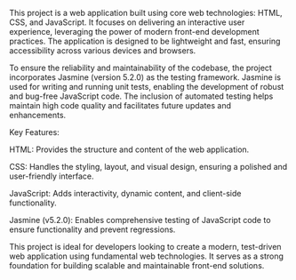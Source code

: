 This project is a web application built using core web technologies: HTML, CSS, and JavaScript. It focuses on delivering an interactive user experience, leveraging the power of modern front-end development practices. The application is designed to be lightweight and fast, ensuring accessibility across various devices and browsers.

To ensure the reliability and maintainability of the codebase, the project incorporates Jasmine (version 5.2.0) as the testing framework. Jasmine is used for writing and running unit tests, enabling the development of robust and bug-free JavaScript code. The inclusion of automated testing helps maintain high code quality and facilitates future updates and enhancements.

Key Features:

HTML: Provides the structure and content of the web application.

CSS: Handles the styling, layout, and visual design, ensuring a polished and user-friendly interface.

JavaScript: Adds interactivity, dynamic content, and client-side functionality.

Jasmine (v5.2.0): Enables comprehensive testing of JavaScript code to ensure functionality and prevent regressions.

This project is ideal for developers looking to create a modern, test-driven web application using fundamental web technologies. It serves as a strong foundation for building scalable and maintainable front-end solutions.

